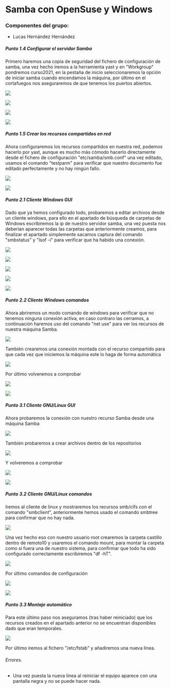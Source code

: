 #  **Samba con OpenSuse y Windows**

### Componentes del grupo:
* Lucas Hernández Hernández



##### **Punto 1.4** Configurar el servidor Samba

Primero haremos una copia de seguridad del fichero de configuración de samba, una vez hecho iremos a la herramienta yast y en "Workgroup" pondremos curso2021, en la pestaña de inicio seleccionaremos la opción de iniciar samba cuando encendamos la máquina, por último en el cortafuegos nos aseguraremos de que tenemos los puertos abiertos.

![](1.4.1.png)

![](1.4.2.png)

![](1.4.3.png)

![](1.4.4.png)

##### **Punto 1.5** Crear los recursos compartidos en red

Ahora configuraremos los recursos compartidos en nuestra red, podemos hacerlo por yast, aunque es mucho más cómodo hacerlo directamente desde el fichero de configuración "etc/samba/smb.conf" una vez editado, usamos el comando "testparm" para verificar que nuestro documento fue editado perfectamente y no hay ningún fallo.

![](1.5.png)

![](1.5.1.png)

##### **Punto 2.1** Cliente Windows GUI

Dado que ya hemos configurado todo, probaremos a editar archivos desde un cliente windows, para ello en el apartado de búsqueda de carpetas de Windows escribiremos la ip de nuestro servidor samba, una vez puesta nos deberían aparecer todas las carpetas que anteriormente creamos, para finalizar el apartado simplemente sacamos captura del comando "smbstatus" y "lsof -i" para verificar que ha habido una conexión.

![](2.1.1.png)

![](2.1.2.png)

![](2.1.Invitado.png)

![](2.1.3.png)

![](2.1.4.png)

##### **Punto 2.2** Cliente Windows comandos

Ahora abriremos un modo comando de windows para verificar que no tenemos ninguna conexión activa, en caso contraro las cerramos, a continuación haremos uso del comando "net use" para ver los recursos de nuestra máquina Samba.

![](2.2.1.png)

También crearemos una conexión montada con el recurso compartido para que cada vez que iniciemos la máquina este lo haga de forma automática

![](2.2.4.png)

Por último volveremos a comprobar

![](2.2.2.png)

![](2.2.3.png)

##### **Punto 3.1** Cliente GNU/Linux GUI

Ahora probaremos la conexión con nuestro recurso Samba desde una máquina Samba

![](3.1.1.png)

También probaremos a crear archivos dentro de los repositorios

![](3.1.2.png)

Y volveremos a comprobar

![](3.1.3.png)

![](3.1.4.png)

##### **Punto 3.2** Cliente GNU/Linux comandos

Iremos al cliente de linux y mostraremos los recursos smb/cifs con el comando "smbclient", anteriormente hemos usado el comando smbtree para confirmar que no hay nada.

![](3.2.1.png)

Una vez hecho eso con nuestro usuario root crearemos la carpeta castillo dentro de remoto10 y usaremos el comando mount, para montar la carpeta como si fuera una de nuestro sistema, para confirmar que todo ha sido configurado correctamente escribiremos "df -hT".

![](3.2.2.png)

Por último comandos de configuración

![](3.2.3.png)

![](3.2.4.png)

##### **Punto 3.3** Montaje automático

Para este último paso nos aseguramos (tras haber reiniciado) que los recursos creados en el apartado anterior no se encuentran disponibles dado que eran temporales.

![](3.3.1.png)

Por último iremos al fichero "/etc/fstab" y añadiremos una nueva linea.

###### Errores.
* Una vez puesta la nueva linea al reiniciar el equipo aparece con una pantalla negra y no se puede hacer nada.
